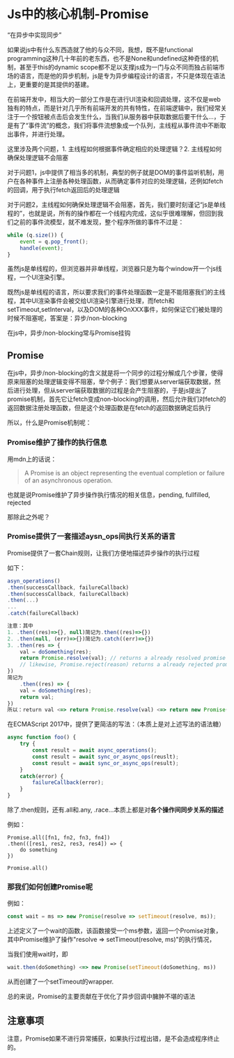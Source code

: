 <!--
.. title: js学习-理解promise机制
.. slug: jszhong-de-promiseji-zhi
.. date: 2021-03-23 11:18:42 UTC+08:00
.. tags: js
.. category: js 
.. link: 
.. description: 
.. type: text
-->

# Js中的核心机制-Promise

“在异步中实现同步”

如果说js中有什么东西造就了他的与众不同，我想，既不是functional programming这种几十年前的老东西，也不是None和undefined这种奇怪的机制，甚至于this的dynamic scope都不足以支撑js成为一门与众不同而独占前端市场的语言，而是他的异步机制，js是专为异步编程设计的语言，不只是体现在语法上，更重要的是其提供的基建。

在前端开发中，相当大的一部分工作是在进行UI渲染和回调处理，这不仅是web独有的特点，而是针对几乎所有前端开发的共有特性，在前端逻辑中，我们经常关注于一个按钮被点击后会发生什么，当我们从服务器中获取数据后要干什么...，于是有了“事件流”的概念，我们将事件流想象成一个队列，主线程从事件流中不断取出事件，并进行处理。

这里涉及两个问题，1. 主线程如何根据事件确定相应的处理逻辑？2. 主线程如何确保处理逻辑不会阻塞

对于问题1，js中提供了相当多的机制，典型的例子就是DOM的事件监听机制，用户在各种事件上注册各种处理函数，从而确定事件对应的处理逻辑，还例如fetch的回调，用于执行fetch返回后的处理逻辑

对于问题2，主线程如何确保处理逻辑不会阻塞，首先，我们要时刻谨记“js是单线程的”，也就是说，所有的操作都在一个线程内完成，这似乎很难理解，但回到我们之前的事件流模型，就不难发现，整个程序所做的事件不过是：

```javascript
while (q.size()) {
	event = q.pop_front();
	handle(event);
}
```

虽然js是单线程的，但浏览器并非单线程，浏览器只是为每个window开一个js线程，一个UI渲染引擎。

既然js是单线程的语言，所以要求我们的事件处理函数一定是不能阻塞我们的主线程，其中UI渲染事件会被交给UI渲染引擎进行处理，而fetch和setTimeout,setInterval，以及DOM的各种OnXXX事件，如何保证它们被处理的时候不阻塞呢，答案是：异步/non-blocking

在js中，异步/non-blocking常与Promise挂钩

## Promise

在js中，异步/non-blocking的含义就是将一个同步的过程分解成几个步骤，使得原来阻塞的处理逻辑变得不阻塞，举个例子：我们想要从server端获取数据，然后进行处理，但从server端获取数据的过程是会产生阻塞的，于是js提出了promise机制，首先它让fetch变成non-blocking的调用，然后允许我们对fetch的返回数据注册处理函数，但是这个处理函数是在fetch的返回数据确定后执行

所以，什么是Promise机制呢：

### Promise维护了操作的执行信息

用mdn上的话说：

> A Promise is an object representing the eventual completion or failure of an asynchronous operation.

也就是说Promise维护了异步操作执行情况的相关信息，pending, fullfilled, rejected

那除此之外呢？

### Promise提供了一套描述aysn_ops间执行关系的语言

Promise提供了一套Chain规则，让我们方便地描述异步操作的执行过程

如下：

```javascript
asyn_operations()
.then(successCallback, failureCallback)
.then(successCallback, failureCallback)
.then(...)
...
.catch(failureCallback)

注意：其中
1. .then((res)=>{}, null)简记为.then((res)=>{})
2. .then(null, (err)=>{})简记为.catch((err)=>{})
3. .then(res => {
	val = doSomething(res);
    return Promise.resolve(val); // returns a already resolved promise
    // likewise, Promise.reject(reason) returns a already rejected promise
})
简记为
    .then((res) => {
  	val = doSomething(res);
    return val;
})
所以：return val <=> return Promise.resolve(val) <=> return new Promise(resolve => resolve(val))
```

在ECMAScript 2017中，提供了更简洁的写法：（本质上是对上述写法的语法糖）

```javascript
async function foo() {
	try {
		const result = await async_operations();
		const result = await sync_or_async_ops(reuslt); 
		const result = await sync_or_async_ops(result); 
	}
	catch(error) {
		failureCallback(error);
	}
}
```

除了.then规则，还有.all和.any, .race...本质上都是对**各个操作间同步关系的描述**

例如：

```
Promise.all([fn1, fn2, fn3, fn4])
.then(([res1, res2, res3, res4]) => {
	do something
})

Promise.all()
```

### 那我们如何创建Promise呢

例如：

```javascript
const wait = ms => new Promise(resolve => setTimeout(resolve, ms));
```

上述定义了一个wait的函数，该函数接受一个ms参数，返回一个Promise对象，其中Promise维护了操作"resolve => setTimeout(resolve, ms)"的执行情况，

当我们使用wait时，即

```javascript
wait.then(doSomething) <=> new Promise(setTimeout(doSomething, ms))
```

从而创建了一个setTimeout的wrapper.



总的来说，Promise的主要贡献在于优化了异步回调中臃肿不堪的语法

## 注意事项

注意，Promise如果不进行异常捕获，如果执行过程出错，是不会造成程序终止的。
